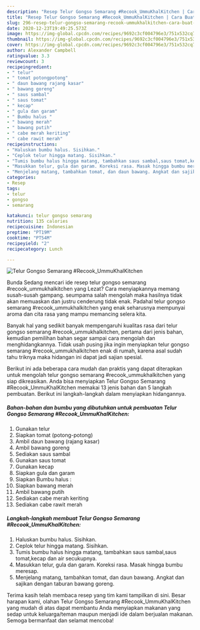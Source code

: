 ```yaml
---
description: "Resep Telur Gongso Semarang #Recook_UmmuKhalKitchen | Cara Buat Telur Gongso Semarang #Recook_UmmuKhalKitchen Yang Lezat Sekali"
title: "Resep Telur Gongso Semarang #Recook_UmmuKhalKitchen | Cara Buat Telur Gongso Semarang #Recook_UmmuKhalKitchen Yang Lezat Sekali"
slug: 296-resep-telur-gongso-semarang-recook-ummukhalkitchen-cara-buat-telur-gongso-semarang-recook-ummukhalkitchen-yang-lezat-sekali
date: 2020-12-23T19:49:25.573Z
image: https://img-global.cpcdn.com/recipes/9692c3cf004796e3/751x532cq70/telur-gongso-semarang-recook_ummukhalkitchen-foto-resep-utama.jpg
thumbnail: https://img-global.cpcdn.com/recipes/9692c3cf004796e3/751x532cq70/telur-gongso-semarang-recook_ummukhalkitchen-foto-resep-utama.jpg
cover: https://img-global.cpcdn.com/recipes/9692c3cf004796e3/751x532cq70/telur-gongso-semarang-recook_ummukhalkitchen-foto-resep-utama.jpg
author: Alexander Campbell
ratingvalue: 3.3
reviewcount: 3
recipeingredient:
- " telur"
- " tomat potongpotong"
- " daun bawang rajang kasar"
- " bawang goreng"
- " saus sambal"
- " saus tomat"
- " kecap"
- " gula dan garam"
- " Bumbu halus "
- " bawang merah"
- " bawang putih"
- " cabe merah keriting"
- " cabe rawit merah"
recipeinstructions:
- "Haluskan bumbu halus. Sisihkan."
- "Ceplok telur hingga matang. Sisihkan."
- "Tumis bumbu halus hingga matang, tambahkan saus sambal,saus tomat,kecap dan air secukupnya."
- "Masukkan telur, gula dan garam. Koreksi rasa. Masak hingga bumbu meresap."
- "Menjelang matang, tambahkan tomat, dan daun bawang. Angkat dan sajikan dengan taburan bawang goreng."
categories:
- Resep
tags:
- telur
- gongso
- semarang

katakunci: telur gongso semarang 
nutrition: 135 calories
recipecuisine: Indonesian
preptime: "PT19M"
cooktime: "PT54M"
recipeyield: "2"
recipecategory: Lunch

---
```



![Telur Gongso Semarang #Recook_UmmuKhalKitchen](https://img-global.cpcdn.com/recipes/9692c3cf004796e3/751x532cq70/telur-gongso-semarang-recook_ummukhalkitchen-foto-resep-utama.jpg)

Bunda Sedang mencari ide resep telur gongso semarang #recook_ummukhalkitchen yang Lezat? Cara menyiapkannya memang susah-susah gampang. seumpama salah mengolah maka hasilnya tidak akan memuaskan dan justru cenderung tidak enak. Padahal telur gongso semarang #recook_ummukhalkitchen yang enak seharusnya mempunyai aroma dan cita rasa yang mampu memancing selera kita.



Banyak hal yang sedikit banyak mempengaruhi kualitas rasa dari telur gongso semarang #recook_ummukhalkitchen, pertama dari jenis bahan, kemudian pemilihan bahan segar sampai cara mengolah dan menghidangkannya. Tidak usah pusing jika ingin menyiapkan telur gongso semarang #recook_ummukhalkitchen enak di rumah, karena asal sudah tahu triknya maka hidangan ini dapat jadi sajian spesial.


Berikut ini ada beberapa cara mudah dan praktis yang dapat diterapkan untuk mengolah telur gongso semarang #recook_ummukhalkitchen yang siap dikreasikan. Anda bisa menyiapkan Telur Gongso Semarang #Recook_UmmuKhalKitchen memakai 13 jenis bahan dan 5 langkah pembuatan. Berikut ini langkah-langkah dalam menyiapkan hidangannya.

<!--inarticleads1-->

##### Bahan-bahan dan bumbu yang dibutuhkan untuk pembuatan Telur Gongso Semarang #Recook_UmmuKhalKitchen:

1. Gunakan  telur
1. Siapkan  tomat (potong-potong)
1. Ambil  daun bawang (rajang kasar)
1. Ambil  bawang goreng
1. Sediakan  saus sambal
1. Gunakan  saus tomat
1. Gunakan  kecap
1. Siapkan  gula dan garam
1. Siapkan  Bumbu halus :
1. Siapkan  bawang merah
1. Ambil  bawang putih
1. Sediakan  cabe merah keriting
1. Sediakan  cabe rawit merah




<!--inarticleads2-->

##### Langkah-langkah membuat Telur Gongso Semarang #Recook_UmmuKhalKitchen:

1. Haluskan bumbu halus. Sisihkan.
1. Ceplok telur hingga matang. Sisihkan.
1. Tumis bumbu halus hingga matang, tambahkan saus sambal,saus tomat,kecap dan air secukupnya.
1. Masukkan telur, gula dan garam. Koreksi rasa. Masak hingga bumbu meresap.
1. Menjelang matang, tambahkan tomat, dan daun bawang. Angkat dan sajikan dengan taburan bawang goreng.




Terima kasih telah membaca resep yang tim kami tampilkan di sini. Besar harapan kami, olahan Telur Gongso Semarang #Recook_UmmuKhalKitchen yang mudah di atas dapat membantu Anda menyiapkan makanan yang sedap untuk keluarga/teman maupun menjadi ide dalam berjualan makanan. Semoga bermanfaat dan selamat mencoba!
